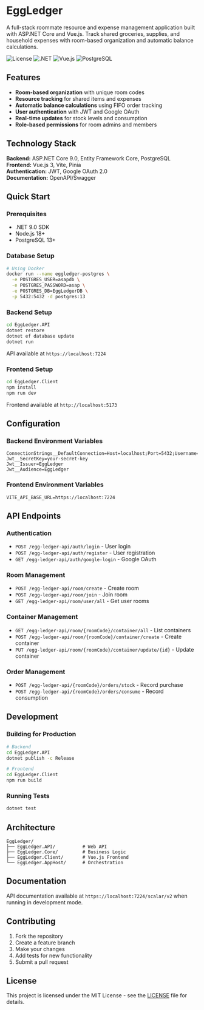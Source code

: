 # EggLedger

A full-stack roommate resource and expense management application built with ASP.NET Core and Vue.js. Track shared groceries, supplies, and household expenses with room-based organization and automatic balance calculations.

![License](https://img.shields.io/badge/license-MIT-blue.svg)
![.NET](https://img.shields.io/badge/.NET-9.0-purple.svg)
![Vue.js](https://img.shields.io/badge/Vue.js-3.x-green.svg)
![PostgreSQL](https://img.shields.io/badge/PostgreSQL-13+-blue.svg)

## Features

- **Room-based organization** with unique room codes
- **Resource tracking** for shared items and expenses
- **Automatic balance calculations** using FIFO order tracking
- **User authentication** with JWT and Google OAuth
- **Real-time updates** for stock levels and consumption
- **Role-based permissions** for room admins and members

## Technology Stack

**Backend:** ASP.NET Core 9.0, Entity Framework Core, PostgreSQL  
**Frontend:** Vue.js 3, Vite, Pinia  
**Authentication:** JWT, Google OAuth 2.0  
**Documentation:** OpenAPI/Swagger

## Quick Start

### Prerequisites

- .NET 9.0 SDK
- Node.js 18+
- PostgreSQL 13+

### Database Setup

```bash
# Using Docker
docker run --name eggledger-postgres \
  -e POSTGRES_USER=asapdb \
  -e POSTGRES_PASSWORD=asap \
  -e POSTGRES_DB=EggLedgerDB \
  -p 5432:5432 -d postgres:13
```

### Backend Setup

```bash
cd EggLedger.API
dotnet restore
dotnet ef database update
dotnet run
```

API available at `https://localhost:7224`

### Frontend Setup

```bash
cd EggLedger.Client
npm install
npm run dev
```

Frontend available at `http://localhost:5173`

## Configuration

### Backend Environment Variables

```
ConnectionStrings__DefaultConnection=Host=localhost;Port=5432;Username=asapdb;Password=asap;Database=EggLedgerDB
Jwt__SecretKey=your-secret-key
Jwt__Issuer=EggLedger
Jwt__Audience=EggLedger
```

### Frontend Environment Variables

```
VITE_API_BASE_URL=https://localhost:7224
```

## API Endpoints

### Authentication
- `POST /egg-ledger-api/auth/login` - User login
- `POST /egg-ledger-api/auth/register` - User registration
- `GET /egg-ledger-api/auth/google-login` - Google OAuth

### Room Management
- `POST /egg-ledger-api/room/create` - Create room
- `POST /egg-ledger-api/room/join` - Join room
- `GET /egg-ledger-api/room/user/all` - Get user rooms

### Container Management
- `GET /egg-ledger-api/room/{roomCode}/container/all` - List containers
- `POST /egg-ledger-api/room/{roomCode}/container/create` - Create container
- `PUT /egg-ledger-api/room/{roomCode}/container/update/{id}` - Update container

### Order Management
- `POST /egg-ledger-api/{roomCode}/orders/stock` - Record purchase
- `POST /egg-ledger-api/{roomCode}/orders/consume` - Record consumption

## Development

### Building for Production

```bash
# Backend
cd EggLedger.API
dotnet publish -c Release

# Frontend
cd EggLedger.Client
npm run build
```

### Running Tests

```bash
dotnet test
```

## Architecture

```
EggLedger/
├── EggLedger.API/          # Web API
├── EggLedger.Core/         # Business Logic
├── EggLedger.Client/       # Vue.js Frontend
└── EggLedger.AppHost/      # Orchestration
```

## Documentation

API documentation available at `https://localhost:7224/scalar/v2` when running in development mode.

## Contributing

1. Fork the repository
2. Create a feature branch
3. Make your changes
4. Add tests for new functionality
5. Submit a pull request

## License

This project is licensed under the MIT License - see the [LICENSE](LICENSE) file for details.